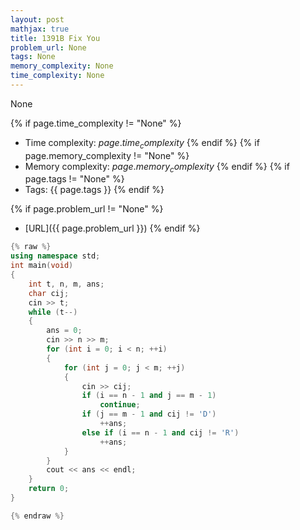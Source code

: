 ```yaml
---
layout: post
mathjax: true
title: 1391B Fix You
problem_url: None
tags: None
memory_complexity: None
time_complexity: None
---
```


None


{% if page.time_complexity != "None" %}
- Time complexity: ${{ page.time_complexity }}$
{% endif %}
{% if page.memory_complexity != "None" %}
- Memory complexity: ${{ page.memory_complexity }}$
{% endif %}
{% if page.tags != "None" %}
- Tags: {{ page.tags }}
{% endif %}

{% if page.problem_url != "None" %}
- [URL]({{ page.problem_url }})
{% endif %}

```cpp
{% raw %}
using namespace std;
int main(void)
{
    int t, n, m, ans;
    char cij;
    cin >> t;
    while (t--)
    {
        ans = 0;
        cin >> n >> m;
        for (int i = 0; i < n; ++i)
        {
            for (int j = 0; j < m; ++j)
            {
                cin >> cij;
                if (i == n - 1 and j == m - 1)
                    continue;
                if (j == m - 1 and cij != 'D')
                    ++ans;
                else if (i == n - 1 and cij != 'R')
                    ++ans;
            }
        }
        cout << ans << endl;
    }
    return 0;
}

{% endraw %}
```